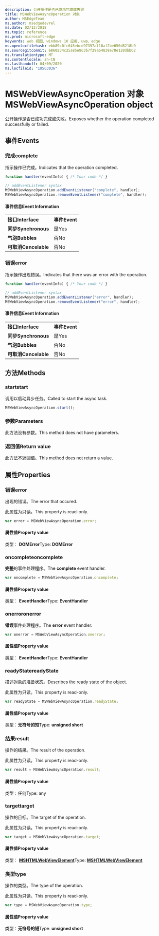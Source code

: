 ```yaml
---
description: 公开操作是否已成功完成或失败
title: MSWebViewAsyncOperation 对象
author: MSEdgeTeam
ms.author: msedgedevrel
ms.date: 02/12/2018
ms.topic: reference
ms.prod: microsoft-edge
keywords: web 视图、windows 10 应用、uwp、edge
ms.openlocfilehash: ebb89c0fc645ebcd97357af10af2be650d8218b9
ms.sourcegitcommit: 6860234c25a8be863b7f29a54838e78e120dbb62
ms.translationtype: MT
ms.contentlocale: zh-CN
ms.lasthandoff: 04/09/2020
ms.locfileid: "10563036"
---
```

# <span data-ttu-id="90101-104">MSWebViewAsyncOperation 对象</span><span class="sxs-lookup"><span data-stu-id="90101-104">MSWebViewAsyncOperation object</span></span>

<span data-ttu-id="90101-105">公开操作是否已成功完成或失败。</span><span class="sxs-lookup"><span data-stu-id="90101-105">Exposes whether the operation completed successfully or failed.</span></span> 

## <span data-ttu-id="90101-106">事件</span><span class="sxs-lookup"><span data-stu-id="90101-106">Events</span></span>

### <span data-ttu-id="90101-107">完成</span><span class="sxs-lookup"><span data-stu-id="90101-107">complete</span></span>

<span data-ttu-id="90101-108">指示操作已完成。</span><span class="sxs-lookup"><span data-stu-id="90101-108">Indicates that the operation completed.</span></span> 

```js
function handler(eventInfo) { /* Your code */ }
 
// addEventListener syntax
MSWebViewAsyncOperation.addEventListener("complete", handler);
MSWebViewAsyncOperation.removeEventListener("complete", handler);
```

#### <span data-ttu-id="90101-109">事件信息</span><span class="sxs-lookup"><span data-stu-id="90101-109">Event Information</span></span>

|            |      |
|------------|------|
|**<span data-ttu-id="90101-110">接口</span><span class="sxs-lookup"><span data-stu-id="90101-110">Interface</span></span>** | **<span data-ttu-id="90101-111">事件</span><span class="sxs-lookup"><span data-stu-id="90101-111">Event</span></span>**
|**<span data-ttu-id="90101-112">同步</span><span class="sxs-lookup"><span data-stu-id="90101-112">Synchronous</span></span>** |<span data-ttu-id="90101-113">是</span><span class="sxs-lookup"><span data-stu-id="90101-113">Yes</span></span> |    
|**<span data-ttu-id="90101-114">气泡</span><span class="sxs-lookup"><span data-stu-id="90101-114">Bubbles</span></span>**     |<span data-ttu-id="90101-115">否</span><span class="sxs-lookup"><span data-stu-id="90101-115">No</span></span> |   
|**<span data-ttu-id="90101-116">可取消</span><span class="sxs-lookup"><span data-stu-id="90101-116">Cancelable</span></span>**  |<span data-ttu-id="90101-117">否</span><span class="sxs-lookup"><span data-stu-id="90101-117">No</span></span> |        


### <span data-ttu-id="90101-118">错误</span><span class="sxs-lookup"><span data-stu-id="90101-118">error</span></span>

<span data-ttu-id="90101-119">指示操作出现错误。</span><span class="sxs-lookup"><span data-stu-id="90101-119">Indicates that there was an error with the operation.</span></span>

```js
function handler(eventInfo) { /* Your code */ }
 
// addEventListener syntax
MSWebViewAsyncOperation.addEventListener("error", handler);
MSWebViewAsyncOperation.removeEventListener("error", handler);
```

#### <span data-ttu-id="90101-120">事件信息</span><span class="sxs-lookup"><span data-stu-id="90101-120">Event Information</span></span>

|            |      |
|------------|------|
|**<span data-ttu-id="90101-121">接口</span><span class="sxs-lookup"><span data-stu-id="90101-121">Interface</span></span>** | **<span data-ttu-id="90101-122">事件</span><span class="sxs-lookup"><span data-stu-id="90101-122">Event</span></span>**
|**<span data-ttu-id="90101-123">同步</span><span class="sxs-lookup"><span data-stu-id="90101-123">Synchronous</span></span>** |<span data-ttu-id="90101-124">是</span><span class="sxs-lookup"><span data-stu-id="90101-124">Yes</span></span> |    
|**<span data-ttu-id="90101-125">气泡</span><span class="sxs-lookup"><span data-stu-id="90101-125">Bubbles</span></span>**     |<span data-ttu-id="90101-126">否</span><span class="sxs-lookup"><span data-stu-id="90101-126">No</span></span> |   
|**<span data-ttu-id="90101-127">可取消</span><span class="sxs-lookup"><span data-stu-id="90101-127">Cancelable</span></span>**  |<span data-ttu-id="90101-128">否</span><span class="sxs-lookup"><span data-stu-id="90101-128">No</span></span> |            


## <span data-ttu-id="90101-129">方法</span><span class="sxs-lookup"><span data-stu-id="90101-129">Methods</span></span>

### <span data-ttu-id="90101-130">start</span><span class="sxs-lookup"><span data-stu-id="90101-130">start</span></span>

<span data-ttu-id="90101-131">调用以启动异步任务。</span><span class="sxs-lookup"><span data-stu-id="90101-131">Called to start the async task.</span></span> 

```js
MSWebViewAsyncOperation.start();
```

### <span data-ttu-id="90101-132">参数</span><span class="sxs-lookup"><span data-stu-id="90101-132">Parameters</span></span>

<span data-ttu-id="90101-133">此方法没有参数。</span><span class="sxs-lookup"><span data-stu-id="90101-133">This method does not have parameters.</span></span>

### <span data-ttu-id="90101-134">返回值</span><span class="sxs-lookup"><span data-stu-id="90101-134">Return value</span></span>

<span data-ttu-id="90101-135">此方法不返回值。</span><span class="sxs-lookup"><span data-stu-id="90101-135">This method does not return a value.</span></span>

## <span data-ttu-id="90101-136">属性</span><span class="sxs-lookup"><span data-stu-id="90101-136">Properties</span></span>

### <span data-ttu-id="90101-137">错误</span><span class="sxs-lookup"><span data-stu-id="90101-137">error</span></span>

<span data-ttu-id="90101-138">出现的错误。</span><span class="sxs-lookup"><span data-stu-id="90101-138">The error that occured.</span></span>

<span data-ttu-id="90101-139">此属性为只读。</span><span class="sxs-lookup"><span data-stu-id="90101-139">This property is read-only.</span></span>

```js
var error = MSWebViewAsyncOperation.error;
```

#### <span data-ttu-id="90101-140">属性值</span><span class="sxs-lookup"><span data-stu-id="90101-140">Property value</span></span>
<span data-ttu-id="90101-141">类型： **DOMError**</span><span class="sxs-lookup"><span data-stu-id="90101-141">Type: **DOMError**</span></span>

### <span data-ttu-id="90101-142">oncomplete</span><span class="sxs-lookup"><span data-stu-id="90101-142">oncomplete</span></span>

<span data-ttu-id="90101-143">**完整**的事件处理程序。</span><span class="sxs-lookup"><span data-stu-id="90101-143">The **complete** event handler.</span></span> 

```js
var oncomplete = MSWebViewAsyncOperation.oncomplete;
```

#### <span data-ttu-id="90101-144">属性值</span><span class="sxs-lookup"><span data-stu-id="90101-144">Property value</span></span>
<span data-ttu-id="90101-145">类型： **EventHandler**</span><span class="sxs-lookup"><span data-stu-id="90101-145">Type: **EventHandler**</span></span>

### <span data-ttu-id="90101-146">onerror</span><span class="sxs-lookup"><span data-stu-id="90101-146">onerror</span></span>

<span data-ttu-id="90101-147">**错误**事件处理程序。</span><span class="sxs-lookup"><span data-stu-id="90101-147">The **error** event handler.</span></span> 

```js
var onerror = MSWebViewAsyncOperation.onerror;
```

#### <span data-ttu-id="90101-148">属性值</span><span class="sxs-lookup"><span data-stu-id="90101-148">Property value</span></span>
<span data-ttu-id="90101-149">类型： **EventHandler**</span><span class="sxs-lookup"><span data-stu-id="90101-149">Type: **EventHandler**</span></span>

### <span data-ttu-id="90101-150">readyState</span><span class="sxs-lookup"><span data-stu-id="90101-150">readyState</span></span>

<span data-ttu-id="90101-151">描述对象的准备状态。</span><span class="sxs-lookup"><span data-stu-id="90101-151">Describes the ready state of the object.</span></span>

<span data-ttu-id="90101-152">此属性为只读。</span><span class="sxs-lookup"><span data-stu-id="90101-152">This property is read-only.</span></span>

```js
var readyState = MSWebViewAsyncOperation.readyState;
```

#### <span data-ttu-id="90101-153">属性值</span><span class="sxs-lookup"><span data-stu-id="90101-153">Property value</span></span>
<span data-ttu-id="90101-154">类型：**无符号的短**</span><span class="sxs-lookup"><span data-stu-id="90101-154">Type: **unsigned short**</span></span>

### <span data-ttu-id="90101-155">结果</span><span class="sxs-lookup"><span data-stu-id="90101-155">result</span></span>

<span data-ttu-id="90101-156">操作的结果。</span><span class="sxs-lookup"><span data-stu-id="90101-156">The result of the operation.</span></span>

<span data-ttu-id="90101-157">此属性为只读。</span><span class="sxs-lookup"><span data-stu-id="90101-157">This property is read-only.</span></span>

```js
var result = MSWebViewAsyncOperation.result;
```

#### <span data-ttu-id="90101-158">属性值</span><span class="sxs-lookup"><span data-stu-id="90101-158">Property value</span></span>
<span data-ttu-id="90101-159">类型：任何</span><span class="sxs-lookup"><span data-stu-id="90101-159">Type: any</span></span>

### <span data-ttu-id="90101-160">target</span><span class="sxs-lookup"><span data-stu-id="90101-160">target</span></span>

<span data-ttu-id="90101-161">操作的目标。</span><span class="sxs-lookup"><span data-stu-id="90101-161">The target of the operation.</span></span> 

<span data-ttu-id="90101-162">此属性为只读。</span><span class="sxs-lookup"><span data-stu-id="90101-162">This property is read-only.</span></span>

```js
var target = MSWebViewAsyncOperation.target;
```

#### <span data-ttu-id="90101-163">属性值</span><span class="sxs-lookup"><span data-stu-id="90101-163">Property value</span></span>
<span data-ttu-id="90101-164">类型： [ **MSHTMLWebViewElement**](../webview.md)</span><span class="sxs-lookup"><span data-stu-id="90101-164">Type: [**MSHTMLWebViewElement**](../webview.md)</span></span>

### <span data-ttu-id="90101-165">类型</span><span class="sxs-lookup"><span data-stu-id="90101-165">type</span></span>

<span data-ttu-id="90101-166">操作的类型。</span><span class="sxs-lookup"><span data-stu-id="90101-166">The type of the operation.</span></span>

<span data-ttu-id="90101-167">此属性为只读。</span><span class="sxs-lookup"><span data-stu-id="90101-167">This property is read-only.</span></span>

```js
var type = MSWebViewAsyncOperation.type;
```

#### <span data-ttu-id="90101-168">属性值</span><span class="sxs-lookup"><span data-stu-id="90101-168">Property value</span></span>
<span data-ttu-id="90101-169">类型：**无符号的短**</span><span class="sxs-lookup"><span data-stu-id="90101-169">Type: **unsigned short**</span></span>
